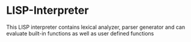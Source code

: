 # LISP-Interpreter
This LISP interpreter contains lexical analyzer, parser generator and can evaluate built-in functions as well as user defined functions
